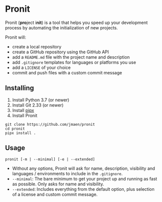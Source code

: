 # Pronit
Pronit (**pro**ject i**nit**) is a tool that helps you speed up your development process by automating the initialization of new projects.

Pronit will:
- create a local repository
- create a GitHub repository using the GitHub API
- add a `README.md` file with the project name and description
- add `.gitignore` templates for languages or platforms you use
- add a `LICENSE` of your choice
- commit and push files with a custom commit message

## Installing
1. Install Python 3.7 (or newer)
2. Install Git 2.33 (or newer)
3. Install [pipx](https://github.com/pypa/pipx#install-pipx)
4. Install Pronit
```
git clone https://github.com/jmaen/pronit
cd pronit
pipx install .
```

## Usage
```
pronit [-m | --minimal] [-e | --extended]
```

- Without any options, Pronit will ask for name, description, visibility and languages / environments to include in the `.gitignore`.
- `--minimal`:
The bare minimum to get your project up and running as fast as possible. Only asks for name and visibility.
- `--extended`:
Includes everything from the default option, plus selection of a license and custom commit message.
